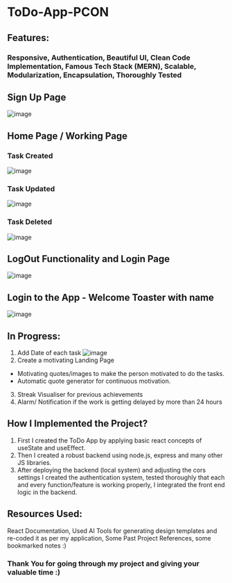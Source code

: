 # ToDo-App-PCON

## Features:
### Responsive, Authentication, Beautiful UI, Clean Code Implementation, Famous Tech Stack (MERN), Scalable, Modularization, Encapsulation, Thoroughly Tested

## Sign Up Page
![image](https://github.com/someshjoyguru/ToDo-App-PCON/assets/99559848/06c2a5bc-061e-44e6-b2e2-a1b78e313e23)

## Home Page / Working Page

### Task Created
![image](https://github.com/someshjoyguru/ToDo-App-PCON/assets/99559848/ec73ab5b-0e48-4852-9923-22b033cc51c4)

### Task Updated
![image](https://github.com/someshjoyguru/ToDo-App-PCON/assets/99559848/5e3f37ea-14f8-4ff4-ab09-1169a724b750)

### Task Deleted
![image](https://github.com/someshjoyguru/ToDo-App-PCON/assets/99559848/4095217d-96dd-41c9-907c-e10165665e37)

## LogOut Functionality and Login Page
![image](https://github.com/someshjoyguru/ToDo-App-PCON/assets/99559848/3939f552-aec6-4280-8a61-80af018f6274)

## Login to the App - Welcome Toaster with name
![image](https://github.com/someshjoyguru/ToDo-App-PCON/assets/99559848/6abdfb89-3cd2-4935-b331-07ba4d877855)


## In Progress:
1) Add Date of each task
  ![image](https://github.com/someshjoyguru/ToDo-App-PCON/assets/99559848/b7b4914d-e8cc-48a2-8314-e4ae0f99ec65)
2) Create a motivating Landing Page
- Motivating quotes/images to make the person motivated to do the tasks.
- Automatic quote generator for continuous motivation.
3) Streak Visualiser for previous achievements
4) Alarm/ Notification if the work is getting delayed by more than 24 hours


## How I Implemented the Project?
1) First I created the ToDo App by applying basic react concepts of useState and useEffect.
2) Then I created a robust backend using node.js, express and many other JS libraries.
3) After deploying the backend (local system) and adjusting the cors settings I created the authentication system, tested thoroughly that each and every function/feature is working properly, I integrated the front end logic in the backend.

## Resources Used:
React Documentation, Used AI Tools for generating design templates and re-coded it as per my application, Some Past Project References, some bookmarked notes :)

### Thank You for going through my project and giving your valuable time :) 
